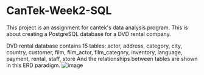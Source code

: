 # CanTek-Week2-SQL

This project is an assignment for cantek's data analysis program. This is about creating a PostgreSQL database for a DVD rental company.

DVD rental database contains 15 tables:
actor, address, category, city, country, customer, film, film_actor, film_category, inventory, language, payment, rental, staff, store
And the relationships between tables are shown in this ERD paradigm.
![image](https://github.com/elaaaa97/CanTek-Week2-SQL/assets/44549577/6e9b00bd-a69a-47e4-ac35-0f68a8a5fd00)

